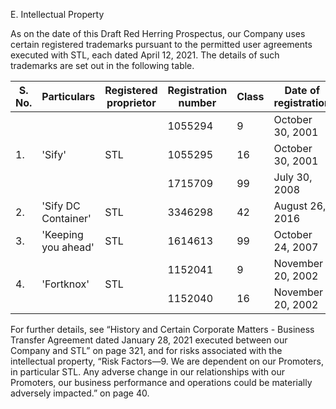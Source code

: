 E. Intellectual Property

As on the date of this Draft Red Herring Prospectus, our Company uses certain registered trademarks pursuant to
the permitted user agreements executed with STL, each dated April 12, 2021. The details of such trademarks are
set out in the following table.

<table>
  <thead>
    <tr>
      <th>S. No.</th>
      <th>Particulars</th>
      <th>Registered proprietor</th>
      <th>Registration number</th>
      <th>Class</th>
      <th>Date of registration</th>
      <th>Date of expiry</th>
    </tr>
  </thead>
  <tbody>
    <tr>
      <td rowspan="3">1.</td>
      <td rowspan="3">'Sify'</td>
      <td rowspan="3">STL</td>
      <td>1055294</td>
      <td>9</td>
      <td>October 30, 2001</td>
      <td>October 30, 2031</td>
    </tr>
    <tr>
      <td>1055295</td>
      <td>16</td>
      <td>October 30, 2001</td>
      <td>October 30, 2031</td>
    </tr>
    <tr>
      <td>1715709</td>
      <td>99</td>
      <td>July 30, 2008</td>
      <td>July 30, 2028</td>
    </tr>
    <tr>
      <td>2.</td>
      <td>'Sify DC Container'</td>
      <td>STL</td>
      <td>3346298</td>
      <td>42</td>
      <td>August 26, 2016</td>
      <td>August 26, 2026</td>
    </tr>
    <tr>
      <td>3.</td>
      <td>'Keeping you ahead'</td>
      <td>STL</td>
      <td>1614613</td>
      <td>99</td>
      <td>October 24, 2007</td>
      <td>October 24, 2027</td>
    </tr>
    <tr>
      <td rowspan="2">4.</td>
      <td rowspan="2">'Fortknox'</td>
      <td rowspan="2">STL</td>
      <td>1152041</td>
      <td>9</td>
      <td>November 20, 2002</td>
      <td>November 20, 2032</td>
    </tr>
    <tr>
      <td>1152040</td>
      <td>16</td>
      <td>November 20, 2002</td>
      <td>November 20, 2032</td>
    </tr>
  </tbody>
</table>

For further details, see “History and Certain Corporate Matters - Business Transfer Agreement dated January 28, 2021 executed between our Company and STL” on page 321, and for risks associated with the intellectual property, “Risk Factors—9. We are dependent on our Promoters, in particular STL. Any adverse change in our relationships with our Promoters, our business performance and operations could be materially adversely impacted.” on page 40.